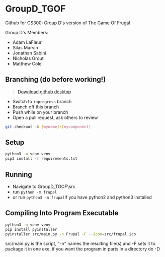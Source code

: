 # GroupD_TGOF

Github for CS300: Group D's version of The Game Of Frugal

Group D's Members:
- Adam LaFleur
- Silas Marvin
- Jonathan Sabini
- Nicholas Grout 
- Matthew Cole

## Branching (do before working!)

> [Download github desktop](https://desktop.github.com/)
* Switch to `inprogress` branch
* Branch off this branch
* Push while on your branch
* Open a pull request, ask others to review

```bash
git checkout -b [myname]-[mycomponent]
```

## Setup

```bash
python3 -m venv venv
pip3 install -r requirements.txt
```

## Running

* Navigate to GroupD_TGOF\src
* run `python -m frupal`
* or run `python3 -m frupal`if you have python2 and python3 installed

## Compiling Into Program Executable
```bash
python3 -m venv venv
pip install pyinstaller
pyinstaller src/main.py -n Frupal -F --icon=src/frupal.ico
```

src/main.py is the script, "-n" names the resulting file(s) and -F sets it to package it in one exe, if you want the program in parts in a directory do -D
